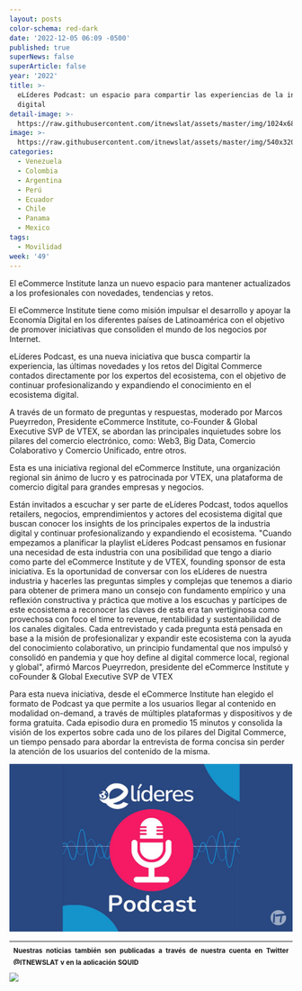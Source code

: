 ```yaml
---
layout: posts
color-schema: red-dark
date: '2022-12-05 06:09 -0500'
published: true
superNews: false
superArticle: false
year: '2022'
title: >-
  eLíderes Podcast: un espacio para compartir las experiencias de la industria
  digital
detail-image: >-
  https://raw.githubusercontent.com/itnewslat/assets/master/img/1024x680/eLideres-Podcast-g.jpg
image: >-
  https://raw.githubusercontent.com/itnewslat/assets/master/img/540x320/eLideres-Podcast-p.jpg
categories:
  - Venezuela
  - Colombia
  - Argentina
  - Perú
  - Ecuador
  - Chile
  - Panama
  - Mexico
tags:
  - Movilidad
week: '49'
---
```

El eCommerce Institute lanza un nuevo espacio para mantener actualizados a los profesionales con novedades, tendencias y retos.

El eCommerce Institute tiene como misión impulsar el desarrollo y apoyar la Economía Digital en los diferentes países de Latinoamérica con el objetivo de promover iniciativas que consoliden el mundo de los negocios por Internet.

eLíderes Podcast, es una nueva iniciativa que busca compartir la experiencia, las últimas novedades y los retos del Digital Commerce contados directamente por los expertos del ecosistema, con el objetivo de continuar profesionalizando y expandiendo el conocimiento en el ecosistema digital.

A través de un formato de preguntas y respuestas, moderado por Marcos Pueyrredon, Presidente eCommerce Institute, co-Founder & Global Executive SVP de VTEX, se abordan las principales inquietudes sobre los pilares del comercio electrónico, como: Web3, Big Data, Comercio Colaborativo y Comercio Unificado, entre otros.

Esta es una iniciativa regional del eCommerce Institute, una organización regional sin ánimo de lucro y es patrocinada por VTEX, una plataforma de comercio digital para grandes empresas y negocios. 

Están invitados a escuchar y ser parte de eLíderes Podcast, todos aquellos retailers, negocios, emprendimientos y actores del ecosistema digital que buscan conocer los insights de los principales expertos de la industria digital y continuar profesionalizando y expandiendo el ecosistema. "Cuando empezamos a planificar la playlist eLíderes Podcast pensamos en fusionar una necesidad de esta industria con una posibilidad que tengo a diario como parte del eCommerce Institute y de VTEX, founding sponsor de esta iniciativa. Es la oportunidad de conversar con los eLíderes de nuestra industria y hacerles las preguntas simples y complejas que tenemos a diario para obtener de primera mano un consejo con fundamento empírico y una reflexión constructiva y práctica que motive a los escuchas y partícipes de este ecosistema a reconocer las claves de esta era tan vertiginosa como provechosa con foco el time to revenue, rentabilidad y sustentabilidad de los canales digitales. Cada entrevistado y cada pregunta está pensada en base a la misión de profesionalizar y expandir este ecosistema con la ayuda del conocimiento colaborativo, un principio fundamental que nos impulsó y consolidó en pandemia y que hoy define al digital commerce local, regional y global", afirmó Marcos Pueyrredon, presidente del eCommerce Institute y coFounder & Global Executive SVP de VTEX

Para esta nueva iniciativa, desde el eCommerce Institute han elegido el formato de Podcast ya que permite a los usuarios llegar al contenido en modalidad on-demand, a través de múltiples plataformas y dispositivos y de forma gratuita. Cada episodio dura en promedio 15 minutos y consolida la visión de los expertos sobre cada uno de los pilares del Digital Commerce, un tiempo pensado para abordar la entrevista de forma concisa sin perder la atención de los usuarios del contenido de la misma.

![](https://raw.githubusercontent.com/itnewslat/assets/master/img/540x320/eLideres-Podcast-p.jpg)

<table style="height: 42px;" width="569">
<tbody>
<tr>
<td style="text-align: justify;"><sub><strong>Nuestras noticias también son publicadas a través de nuestra cuenta en Twitter <a href="https://twitter.com/itnewslat?lang=es">@ITNEWSLAT</a> y en la aplicación <a href="https://squidapp.co/en/">SQUID</a></strong></sub></td>
</tr>
</tbody>
</table>

<img src="https://tracker.metricool.com/c3po.jpg?hash=56f88a41e39ab42c063cc51676587a04"/>